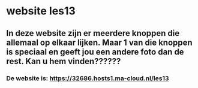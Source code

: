 # website les13
## In deze website zijn er meerdere knoppen die allemaal op elkaar lijken. Maar 1 van die knoppen is speciaal en geeft jou een andere foto dan de rest. Kan u hem vinden??????
### De website is: https://32686.hosts1.ma-cloud.nl/les13
